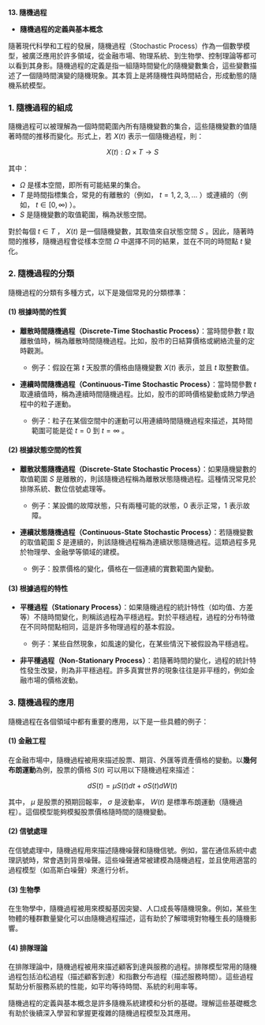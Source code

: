 **13. 隨機過程**  
   - **隨機過程的定義與基本概念**  

隨著現代科學和工程的發展，隨機過程（Stochastic Process）作為一個數學模型，被廣泛應用於許多領域，從金融市場、物理系統、到生物學、控制理論等都可以看到其身影。隨機過程的定義是指一組隨時間變化的隨機變數集合，這些變數描述了一個隨時間演變的隨機現象。其本質上是將隨機性與時間結合，形成動態的隨機系統模型。

### 1. 隨機過程的組成
隨機過程可以被理解為一個時間範圍內所有隨機變數的集合，這些隨機變數的值隨著時間的推移而變化。形式上，若  $`X(t)`$  表示一個隨機過程，則：

```math
X(t) : \Omega \times T \to S
```

其中：
-  $`\Omega`$  是樣本空間，即所有可能結果的集合。
-  $`T`$  是時間指標集合，常見的有離散的（例如， $`t = 1, 2, 3, \dots`$ ）或連續的（例如， $`t \in [0, \infty)`$ ）。
-  $`S`$  是隨機變數的取值範圍，稱為狀態空間。

對於每個  $`t \in T`$ ， $`X(t)`$  是一個隨機變數，其取值來自狀態空間  $`S`$ 。因此，隨著時間的推移，隨機過程會從樣本空間  $`\Omega`$  中選擇不同的結果，並在不同的時間點  $`t`$  變化。

### 2. 隨機過程的分類
隨機過程的分類有多種方式，以下是幾個常見的分類標準：

#### (1) 根據時間的性質
- **離散時間隨機過程（Discrete-Time Stochastic Process）**：當時間參數  $`t`$  取離散值時，稱為離散時間隨機過程。比如，股市的日結算價格或網絡流量的定時觀測。
  - 例子：假設在第  $`t`$  天股票的價格由隨機變數  $`X(t)`$  表示，並且  $`t`$  取整數值。
  
- **連續時間隨機過程（Continuous-Time Stochastic Process）**：當時間參數  $`t`$  取連續值時，稱為連續時間隨機過程。比如，股市的即時價格變動或熱力學過程中的粒子運動。
  - 例子：粒子在某個空間中的運動可以用連續時間隨機過程來描述，其時間範圍可能是從  $`t=0`$  到  $`t=\infty`$ 。

#### (2) 根據狀態空間的性質
- **離散狀態隨機過程（Discrete-State Stochastic Process）**：如果隨機變數的取值範圍  $`S`$  是離散的，則該隨機過程稱為離散狀態隨機過程。這種情況常見於排隊系統、數位信號處理等。
  - 例子：某設備的故障狀態，只有兩種可能的狀態，0 表示正常，1 表示故障。

- **連續狀態隨機過程（Continuous-State Stochastic Process）**：若隨機變數的取值範圍  $`S`$  是連續的，則該隨機過程稱為連續狀態隨機過程。這類過程多見於物理學、金融學等領域的建模。
  - 例子：股票價格的變化，價格在一個連續的實數範圍內變動。

#### (3) 根據過程的特性
- **平穩過程（Stationary Process）**：如果隨機過程的統計特性（如均值、方差等）不隨時間變化，則稱該過程為平穩過程。對於平穩過程，過程的分布特徵在不同時間點相同，這是許多物理過程的基本假設。
  - 例子：某些自然現象，如風速的變化，在某些情況下被假設為平穩過程。

- **非平穩過程（Non-Stationary Process）**：若隨著時間的變化，過程的統計特性發生改變，則為非平穩過程。許多真實世界的現象往往是非平穩的，例如金融市場的價格波動。

### 3. 隨機過程的應用
隨機過程在各個領域中都有重要的應用，以下是一些具體的例子：

#### (1) 金融工程
在金融市場中，隨機過程被用來描述股票、期貨、外匯等資產價格的變動。以**幾何布朗運動**為例，股票的價格  $`S(t)`$  可以用以下隨機過程來描述：

```math
dS(t) = \mu S(t)dt + \sigma S(t) dW(t)
```

其中， $`\mu`$  是股票的預期回報率， $`\sigma`$  是波動率， $`W(t)`$  是標準布朗運動（隨機過程）。這個模型能夠模擬股票價格隨時間的隨機變動。

#### (2) 信號處理
在信號處理中，隨機過程用來描述隨機噪聲和隨機信號。例如，當在通信系統中處理訊號時，常會遇到背景噪聲。這些噪聲通常被建模為隨機過程，並且使用適當的過程模型（如高斯白噪聲）來進行分析。

#### (3) 生物學
在生物學中，隨機過程被用來模擬基因突變、人口成長等隨機現象。例如，某些生物體的種群數量變化可以由隨機過程描述，這有助於了解環境對物種生長的隨機影響。

#### (4) 排隊理論
在排隊理論中，隨機過程被用來描述顧客到達與服務的過程。排隊模型常用的隨機過程包括泊松過程（描述顧客到達）和指數分布過程（描述服務時間）。這些過程幫助分析服務系統的性能，如平均等待時間、系統的利用率等。

隨機過程的定義與基本概念是許多隨機系統建模和分析的基礎。理解這些基礎概念有助於後續深入學習和掌握更複雜的隨機過程模型及其應用。